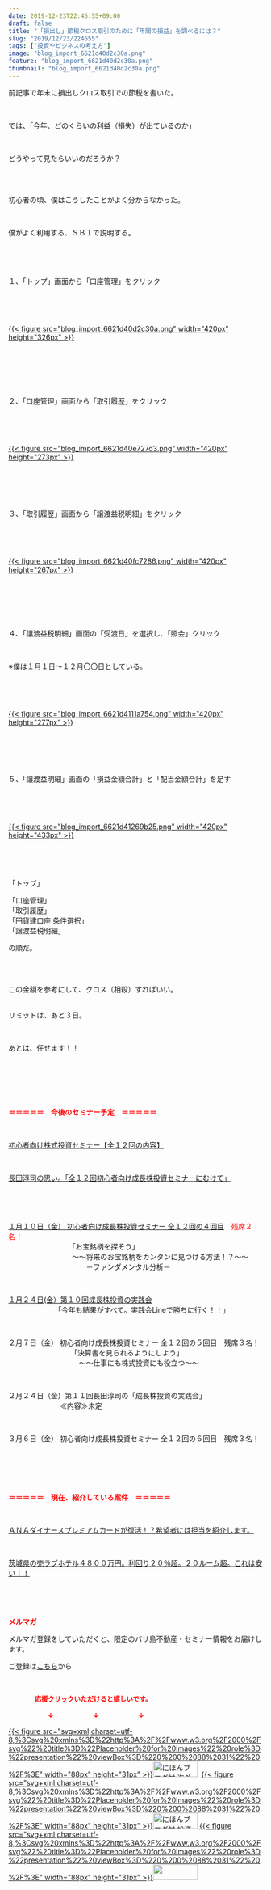 ```yaml
---
date: 2019-12-23T22:46:55+09:00
draft: false
title: "「損出し」節税クロス取引のために「年間の損益」を調べるには？"
slug: "2019/12/23/224655"
tags: ["投資やビジネスの考え方"]
image: "blog_import_6621d40d2c30a.png"
feature: "blog_import_6621d40d2c30a.png"
thumbnail: "blog_import_6621d40d2c30a.png"
---
```

<p>前記事で年末に損出しクロス取引での節税を書いた。</p><p> </p><p>では、「今年、どのくらいの利益（損失）が出ているのか」</p><p> </p><p>どうやって見たらいいのだろうか？</p><p> </p><p><br/>初心者の頃、僕はこうしたことがよく分からなかった。</p><p> </p><p>僕がよく利用する、ＳＢＩで説明する。</p><p> </p><p> </p><p>１、「トップ」画面から「口座管理」をクリック</p><p> </p><p> </p><p><a href="blog_import_6621d40d2c30a.png">{{< figure src="blog_import_6621d40d2c30a.png" width="420px" height="326px" >}}</a></p><p> </p><p> </p><p> </p><p>２、「口座管理」画面から「取引履歴」をクリック</p><p> </p><p> </p><p><a href="blog_import_6621d40e727d3.png">{{< figure src="blog_import_6621d40e727d3.png" width="420px" height="273px" >}}</a></p><p> </p><p> </p><p><br/>３、「取引履歴」画面から「譲渡益税明細」をクリック</p><p> </p><p> </p><p><a href="blog_import_6621d40fc7286.png">{{< figure src="blog_import_6621d40fc7286.png" width="420px" height="267px" >}}</a></p><p> </p><p> </p><p> </p><p>４、「譲渡益税明細」画面の「受渡日」を選択し、「照会」クリック</p><p> </p><p>※僕は１月１日～１２月〇〇日としている。</p><p> </p><p> </p><p><a href="blog_import_6621d4111a754.png">{{< figure src="blog_import_6621d4111a754.png" width="420px" height="277px" >}}</a></p><p> </p><p> </p><p><br/>５、「譲渡益明細」画面の「損益金額合計」と「配当金額合計」を足す</p><p> </p><p> </p><p><a href="blog_import_6621d41269b25.png">{{< figure src="blog_import_6621d41269b25.png" width="420px" height="433px" >}}</a></p><p> </p><p> </p><p>「トッブ」</p><p>「口座管理」<br/>「取引履歴」<br/>「円貨建口座 条件選択」<br/>「譲渡益税明細」　　</p><p>の順だ。</p><p> </p><p><br/>この金額を参考にして、クロス（相殺）すればいい。</p><p><br/>リミットは、あと３日。</p><p> </p><p>あとは、任せます！！</p><p> </p><p> </p><p> </p><p><span style="font-weight: bold;"><span style="color: rgb(255, 0, 0);">＝＝＝＝＝　今後のセミナー予定　＝＝＝＝＝</span></span></p><p> </p><p><a href="https://ameblo.jp/baliclub/entry-12526587328.html" target="_blank">初心者向け株式投資セミナー【全１２回の内容】</a></p><p> </p><p><span style="color: rgb(255, 0, 0);"><a href="https://ameblo.jp/baliclub/entry-12526985641.html" target="_blank">長田淳司の思い。「全１２回初心者向け成長株投資セミナーにむけて」</a></span></p><p> </p><p> </p><p><a href="entry-12549582140.html#_=_" target="_blank">１月１０日（金） 初心者向け成長株投資セミナー 全１２回の４回目</a>　<span style="color: rgb(255, 0, 0);">残席２名！</span><br/>　　　　　　　　　「お宝銘柄を探そう」<br/>　　　　　　　　　～～将来のお宝銘柄をカンタンに見つける方法！？～～<br/>　　　　　　　　　　　－ファンダメンタル分析－</p><p> </p><p><a href="https://ameblo.jp/baliclub/entry-12549589332.html" target="_blank">１月２４日(金）第１０回成長株投資の実践会</a><br/>　　　　　　　「今年も結果がすべて。実践会Lineで勝ちに行く！！」</p><p> </p><p>２月７日（金） 初心者向け成長株投資セミナー 全１２回の５回目　残席３名！<br/> 　　　　　　　　　「決算書を見られるようにしよう」<br/>　　　　　　　　　　～～仕事にも株式投資にも役立つ～～</p><p> </p><p>２月２４日（金）第１１回長田淳司の「成長株投資の実践会」<br/> 　　　　　　　≪内容≫未定</p><p> </p><p>３月６日（金） 初心者向け成長株投資セミナー 全１２回の６回目　残席３名！<br/> 　　　　　　　　　</p><p> </p><p> </p><p><span style="font-weight: bold;"><span style="color: rgb(255, 0, 0);">＝＝＝＝＝　現在、紹介している案件　＝＝＝＝＝</span></span></p><p> </p><p><a href="https://ameblo.jp/baliclub/entry-12529998383.html" target="_blank">ＡＮＡダイナースプレミアムカードが復活！？希望者には担当を紹介します。</a></p><p> </p><p><a href="https://ameblo.jp/baliclub/entry-12552292653.html" target="_blank">茨城県の売ラブホテル４８００万円。利回り２０％超。２０ルーム超。これは安い！！</a></p><p> </p><p> </p><p><span style="font-weight: bold;"><span style="color: rgb(255, 0, 0);">メルマガ</span></span></p><p>メルマガ登録をしていただくと、限定のバリ島不動産・セミナー情報をお届けします。</p><p>ご登録は<a href="f9eeVI" target="_blank">こちら</a>から</p><p style="text-align: center;"> </p><p><font color="#ff0000" size="2"><strong>　　　　応援クリックいただけると嬉しいです。</strong></font></p><p><font color="#ff0000" size="2"><strong>　　　　　　↓　　　　　　↓　　　　　　↓</strong></font></p><p><a href="ranking.html?p_cid=01260127" id="&amp;blogmura_banner">{{< figure src="svg+xml;charset=utf-8,%3Csvg%20xmlns%3D%22http%3A%2F%2Fwww.w3.org%2F2000%2Fsvg%22%20title%3D%22Placeholder%20for%20Images%22%20role%3D%22presentation%22%20viewBox%3D%220%200%2088%2031%22%20%2F%3E" width="88px" height="31px" >}}<noscript><img alt="にほんブログ村 海外生活ブログ バリ島情報へ" border="0" height="31" src="//overseas.blogmura.com/bali/img/bali88_31.gif" width="88"></noscript></a>  <a href="ranking.html?p_cid=01260127" id="&amp;blogmura_banner">{{< figure src="svg+xml;charset=utf-8,%3Csvg%20xmlns%3D%22http%3A%2F%2Fwww.w3.org%2F2000%2Fsvg%22%20title%3D%22Placeholder%20for%20Images%22%20role%3D%22presentation%22%20viewBox%3D%220%200%2088%2031%22%20%2F%3E" width="88px" height="31px" >}}<noscript><img alt="にほんブログ村 投資ブログ 不動産投資へ" border="0" height="31" src="//investment.blogmura.com/hudousantoushi/img/hudousantoushi88_31.gif" width="88"></noscript></a> <a href="link.php?1804582" title="人気ブログランキングへ">{{< figure src="svg+xml;charset=utf-8,%3Csvg%20xmlns%3D%22http%3A%2F%2Fwww.w3.org%2F2000%2Fsvg%22%20title%3D%22Placeholder%20for%20Images%22%20role%3D%22presentation%22%20viewBox%3D%220%200%2088%2031%22%20%2F%3E" width="88px" height="31px" >}}<noscript><img border="0" height="31" src="https://blog.with2.net/img/banner/banner_22.gif" width="88"></noscript></a></p><p> </p>

